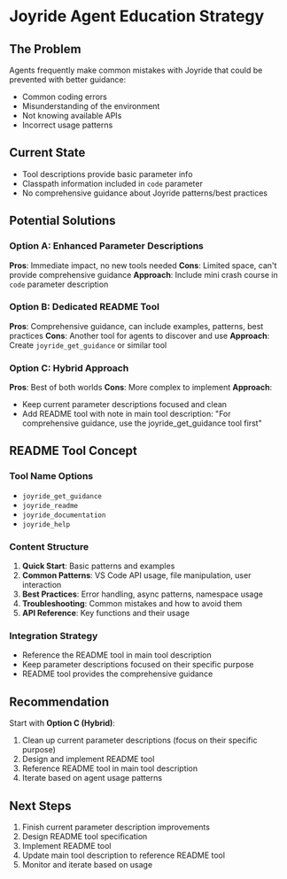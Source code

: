 # Joyride Agent Education Strategy

## The Problem
Agents frequently make common mistakes with Joyride that could be prevented with better guidance:
- Common coding errors
- Misunderstanding of the environment 
- Not knowing available APIs
- Incorrect usage patterns

## Current State
- Tool descriptions provide basic parameter info
- Classpath information included in `code` parameter
- No comprehensive guidance about Joyride patterns/best practices

## Potential Solutions

### Option A: Enhanced Parameter Descriptions
**Pros**: Immediate impact, no new tools needed
**Cons**: Limited space, can't provide comprehensive guidance
**Approach**: Include mini crash course in `code` parameter description

### Option B: Dedicated README Tool
**Pros**: Comprehensive guidance, can include examples, patterns, best practices
**Cons**: Another tool for agents to discover and use
**Approach**: Create `joyride_get_guidance` or similar tool

### Option C: Hybrid Approach  
**Pros**: Best of both worlds
**Cons**: More complex to implement
**Approach**: 
- Keep current parameter descriptions focused and clean
- Add README tool with note in main tool description: "For comprehensive guidance, use the joyride_get_guidance tool first"

## README Tool Concept

### Tool Name Options
- `joyride_get_guidance`
- `joyride_readme` 
- `joyride_documentation`
- `joyride_help`

### Content Structure
1. **Quick Start**: Basic patterns and examples
2. **Common Patterns**: VS Code API usage, file manipulation, user interaction
3. **Best Practices**: Error handling, async patterns, namespace usage
4. **Troubleshooting**: Common mistakes and how to avoid them
5. **API Reference**: Key functions and their usage

### Integration Strategy
- Reference the README tool in main tool description
- Keep parameter descriptions focused on their specific purpose
- README tool provides the comprehensive guidance

## Recommendation
Start with **Option C (Hybrid)**:
1. Clean up current parameter descriptions (focus on their specific purpose)
2. Design and implement README tool
3. Reference README tool in main tool description
4. Iterate based on agent usage patterns

## Next Steps
1. Finish current parameter description improvements
2. Design README tool specification  
3. Implement README tool
4. Update main tool description to reference README tool
5. Monitor and iterate based on usage
